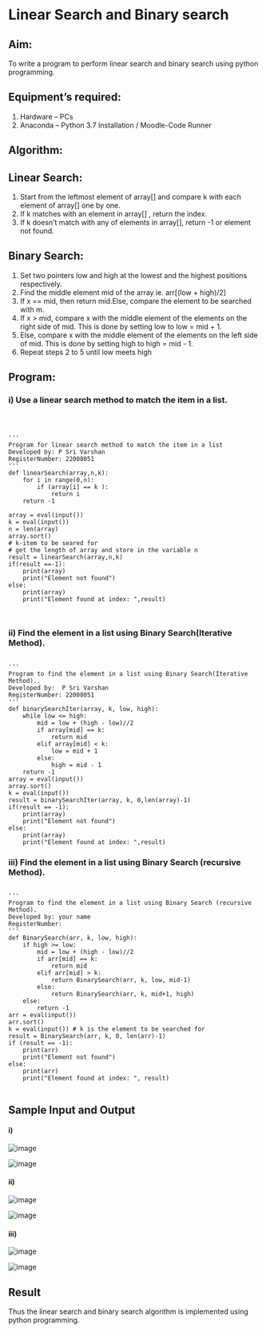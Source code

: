 # Linear Search and Binary search
## Aim:
To write a program to perform linear search and binary search using python programming.
## Equipment’s required:
1.	Hardware – PCs
2.	Anaconda – Python 3.7 Installation / Moodle-Code Runner
## Algorithm:
## Linear Search:
1.	Start from the leftmost element of array[] and compare k with each element of array[] one by one.
2.	If k matches with an element in array[] , return the index.
3.	If k doesn’t match with any of elements in array[], return -1 or element not found.
## Binary Search:
1.	Set two pointers low and high at the lowest and the highest positions respectively.
2.	Find the middle element mid of the array ie. arr[(low + high)/2]
3.	If x == mid, then return mid.Else, compare the element to be searched with m.
4.	If x > mid, compare x with the middle element of the elements on the right side of mid. This is done by setting low to low = mid + 1.
5.	Else, compare x with the middle element of the elements on the left side of mid. This is done by setting high to high = mid - 1.
6.	Repeat steps 2 to 5 until low meets high
## Program:
### i)	Use a linear search method to match the item in a list.
```



''' 
Program for linear search method to match the item in a list
Developed by: P Sri Varshan
RegisterNumber: 22008051
'''
def linearSearch(array,n,k):
    for i in range(0,n):
        if (array[i] == k ):
            return i
    return -1
    
array = eval(input())
k = eval(input()) 
n = len(array)
array.sort()
# k-item to be seared for
# get the length of array and store in the variable n
result = linearSearch(array,n,k)
if(result ==-1):
    print(array)
    print("Element not found")
else:
    print(array)
    print("Element found at index: ",result)



```
### ii)	 Find the element in a list using Binary Search(Iterative Method).
```

''' 
Program to find the element in a list using Binary Search(Iterative Method)..
Developed by:  P Sri Varshan
RegisterNumber: 22008051
'''
def binarySearchIter(array, k, low, high):
    while low <= high:
        mid = low + (high - low)//2
        if array[mid] == k:
            return mid
        elif array[mid] < k:
            low = mid + 1
        else:
            high = mid - 1
    return -1
array = eval(input())
array.sort()
k = eval(input()) 
result = binarySearchIter(array, k, 0,len(array)-1)
if(result == -1):
    print(array)
    print("Element not found")
else:
    print(array)
    print("Element found at index: ",result)

```

### iii)	Find the element in a list using Binary Search (recursive Method).

```

''' 
Program to find the element in a list using Binary Search (recursive Method).
Developed by: your name
RegisterNumber: 
'''
def BinarySearch(arr, k, low, high):
    if high >= low:
        mid = low + (high - low)//2
        if arr[mid] == k:
            return mid
        elif arr[mid] > k:
            return BinarySearch(arr, k, low, mid-1)
        else:
            return BinarySearch(arr, k, mid+1, high)
    else:
        return -1
arr = eval(input())
arr.sort()
k = eval(input()) # k is the element to be searched for
result = BinarySearch(arr, k, 0, len(arr)-1)
if (result == -1):
    print(arr)
    print("Element not found")
else:
    print(arr)
    print("Element found at index: ", result)


```
## Sample Input and Output

#### i)

![image](https://user-images.githubusercontent.com/114944059/214342667-b3c5e86c-232a-499b-9161-efd9ca7fe294.png)


![image](https://user-images.githubusercontent.com/114944059/214343105-4773c2e5-83b9-4a60-b265-910a0b773b8e.png)

#### ii)

![image](https://user-images.githubusercontent.com/114944059/214344919-d9b7faa4-389e-4c9c-a36d-3790cc05c101.png)


![image](https://user-images.githubusercontent.com/114944059/214345078-3c021cd1-e178-4723-8a42-5cb345d2578c.png)


#### iii)

![image](https://user-images.githubusercontent.com/114944059/214345344-18427359-fa66-474e-aa18-adb6a50833b4.png)


![image](https://user-images.githubusercontent.com/114944059/214345483-a5bbf5b5-d03f-48ea-a646-6edbd0210276.png)



## Result
Thus the linear search and binary search algorithm is implemented using python programming.
